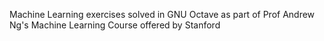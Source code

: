 Machine Learning exercises solved in GNU Octave
as part of Prof Andrew Ng's Machine Learning Course
offered by Stanford
